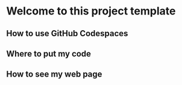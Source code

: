 # Welcome to this project template

## How to use GitHub Codespaces

## Where to put my code

## How to see my web page
